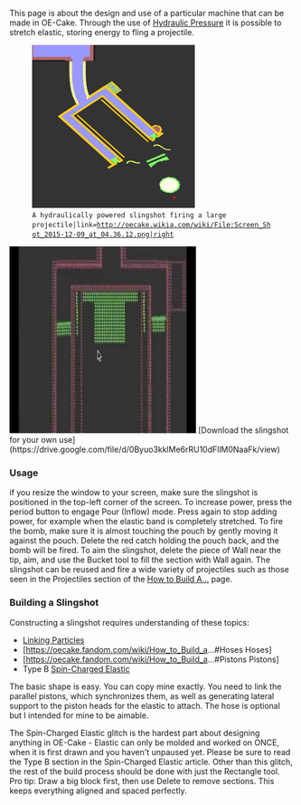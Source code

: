 This page is about the design and use of a particular machine that can be made in OE-Cake. Through the use of [Hydraulic Pressure](/Hydraulic%20Pressure.md "Hydraulic Pressure") it is possible to stretch elastic, storing energy to fling a projectile.

<figure>
<img src="/images/Screen%20Shot%202015-12-09%20at%2004.36.12.png" title="A hydraulically powered slingshot firing a large projectile|link=http://oecake.wikia.com/wiki/File:Screen_Shot_2015-12-09_at_04.36.12.png|right" width="288" height="288" alt="A hydraulically powered slingshot firing a large projectile|link=http://oecake.wikia.com/wiki/File:Screen_Shot_2015-12-09_at_04.36.12.png|right" /><figcaption aria-hidden="true"><code>A</code><code> </code><code>hydraulically</code><code> </code><code>powered</code><code> </code><code>slingshot</code><code> </code><code>firing</code><code> </code><code>a</code><code> </code><code>large</code><code> </code><code>projectile|link=</code><a href="http://oecake.wikia.com/wiki/File:Screen_Shot_2015-12-09_at_04.36.12.png%7Cright"><code>http://oecake.wikia.com/wiki/File:Screen_Shot_2015-12-09_at_04.36.12.png|right</code></a></figcaption>
</figure>

<img src="/images/Building%20a%20Hydraulic%20Slingshot" title="fig:Building_a_Hydraulic_Slingshot" width="330" height="330" alt="Building_a_Hydraulic_Slingshot" />
[Download the slingshot for your own use](https://drive.google.com/file/d/0Byuo3kklMe6rRU10dFllM0NaaFk/view)

### Usage

if you resize the window to your screen, make sure the slingshot is positioned in the top-left corner of the screen. To increase power, press the period button to engage Pour (Inflow) mode. Press again to stop adding power, for example when the elastic band is completely stretched. To fire the bomb, make sure it is almost touching the pouch by gently moving it against the pouch. Delete the red catch holding the pouch back, and the bomb will be fired. To aim the slingshot, delete the piece of Wall near the tip, aim, and use the Bucket tool to fill the section with Wall again. The slingshot can be reused and fire a wide variety of projectiles such as those seen in the Projectiles section of the [How to Build A...](/How%20to%20Build%20a.md "How to Build a...") page.

### Building a Slingshot

Constructing a slingshot requires understanding of these topics:

-   [Linking Particles](/Linking%20particles.md "Linking particles")
-   \[<https://oecake.fandom.com/wiki/How_to_Build_a>...#Hoses Hoses\]
-   \[<https://oecake.fandom.com/wiki/How_to_Build_a>...#Pistons Pistons\]
-   Type B [Spin-Charged Elastic](/Spin-Charged%20Elastic.md "Spin-Charged Elastic")

The basic shape is easy. You can copy mine exactly. You need to link the parallel pistons, which synchronizes them, as well as generating lateral support to the piston heads for the elastic to attach. The hose is optional but I intended for mine to be aimable.

The Spin-Charged Elastic glitch is the hardest part about designing anything in OE-Cake - Elastic can only be molded and worked on ONCE, when it is first drawn and you haven't unpaused yet. Please be sure to read the Type B section in the Spin-Charged Elastic article. Other than this glitch, the rest of the build process should be done with just the Rectangle tool. Pro tip: Draw a big block first, then use Delete to remove sections. This keeps everything aligned and spaced perfectly.

